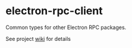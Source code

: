 # electron-rpc-client

Common types for other Electron RPC packages.

See project [wiki](https://alexandersychev.github.io/electron-rpc-wiki/#/api/electron-rpc-client) for details
